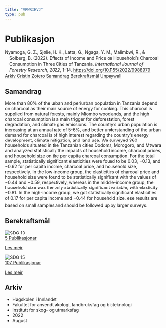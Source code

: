 ```yaml
---
title: "VRWRIHVJ"
type: pub
---
```

<h1>Publikasjon</h1>
<article id="csl-bib-container-VRWRIHVJ" class="csl-bib-container">
  <div class="csl-bib-body" style="line-height: 1.35; padding-left: 1em; text-indent:-1em;">
  <div class="csl-entry">Nyamoga, G. Z., Sj&#xF8;lie, H. K., Latta, G., Ngaga, Y. M., Malimbwi, R., &amp; Solberg, B. (2022). Effects of Income and Price on Household&#x2019;s Charcoal Consumption in Three Cities of Tanzania. <i>International Journal of Forestry Research</i>, <i>2022</i>, 1&#x2013;14. <a href="https://doi.org/10.1155/2022/9988979">https://doi.org/10.1155/2022/9988979</a></div>
</div>
  <div class="csl-bib-buttons">
    <a href="#taxonomy-article-VRWRIHVJ" class="csl-bib-button">Arkiv</a>
    <a href="https://app.cristin.no/results/show.jsf?id=2042179" alt="Cristin URL" class="csl-bib-button">Cristin</a>
    <a href="http://zotero.org/groups/5402882/items/VRWRIHVJ" alt="Zotero URL" class="csl-bib-button">Zotero</a>
    <a href="#abstract-article-VRWRIHVJ" class="csl-bib-button">Samandrag</a>
    <a href="#sdg-article-VRWRIHVJ" class="csl-bib-button">Berekraftsmål</a>
    <a href="https://downloads.hindawi.com/journals/ijfr/2022/9988979.pdf" class="csl-bib-button">Unpaywall</a>
  </div>
  <div id="csl-bib-meta-container-VRWRIHVJ"></div>
</article>
<div id="csl-bib-meta-VRWRIHVJ" class="csl-bib-meta">
  <article id="abstract-article-VRWRIHVJ" class="abstract-article">
    <h1>Samandrag</h1>
    More than 80% of the urban and periurban population in Tanzania depend on charcoal as their main source of energy for cooking. This charcoal is supplied from natural forests, mainly Miombo woodlands, and the high charcoal consumption is a main trigger for deforestation, forest degradation, and climate gas emissions. The country’s urban population is increasing at an annual rate of 5-6%, and better understanding of the urban demand for charcoal is of high interest regarding the country’s energy development, climate mitigation, and land use. We surveyed 360 households situated in the Tanzanian cities Dodoma, Morogoro, and Mtwara and analyzed statistically the impacts of household income, charcoal prices, and household size on the per capita charcoal consumption. For the total sample, statistically significant elasticities were found to be 0.03, −0.13, and −0.62 for per capita income, charcoal price, and household size, respectively. In the low-income group, the elasticities of charcoal price and household size were found to be statistically significant with the values of −0.44 and −0.59, respectively, whereas in the middle-income group, the household size was the only statistically significant variable, with elasticity −0.81. In the high-income group, we got statistically significant elasticities of 0.17 for per capita income and −0.44 for household size. ese results are based on small samples and should be followed up by larger surveys.
  </article>
  <article id="sdg-article-VRWRIHVJ" class="sdg-article">
    <h1>Berekraftsmål</h1>
    <div class="sdg-container"><div id="sdg13" class="sdg"> <img src="{{< params subfolder >}}images/sdg/sdg13_no.png" class="image" alt="SDG 13"> <div class="sdg-overlay"> <a href="{{< params subfolder >}}no/archive/?sdg=13#archive" class="sdg-publication-count"><span>5</span> Publikasjonar</a> <p><a href="NA" class="sdg-read-more">Les meir</a></p> </div> </div> <div id="sdg15" class="sdg"> <img src="{{< params subfolder >}}images/sdg/sdg15_no.png" class="image" alt="SDG 15"> <div class="sdg-overlay"> <a href="{{< params subfolder >}}no/archive/?sdg=15#archive" class="sdg-publication-count"><span>107</span> Publikasjonar</a> <p><a href="NA" class="sdg-read-more">Les meir</a></p> </div> </div></div>
  </article>
  <article id="taxonomy-article-VRWRIHVJ" class="taxonomy-article">
    <h1>Arkiv</h1>
    <ul>
      <li>Høgskolen i Innlandet</li>
      <li>Fakultet for anvendt økologi, landbruksfag og bioteknologi</li>
      <li>Institutt for skog- og utmarksfag</li>
      <li>2022</li>
      <li>August</li>
    </ul>
  </article>
</div>
